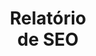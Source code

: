 ---
title: Relatório <br> de SEO
description: SEO (Search Engine Optimization) é um conjunto de práticas que podem ser empregadas para melhorar o posicionamento de sites nos resultados orgânicos do Google e outros buscadores. Desta forma, o relatório de SEO analisa sua posição no rankeamento, quais palavras-chaves usar, desempenho de campanhas, e traz insights de como melhorar seu conteúdo e a estrutura do site para aumentar o tráfego de visitantes ou de vendas online.
brand1: /assets/img/jardins&coimoveis.jpg
brand2: /assets/img/drachrissobral.jpeg
brand3: /assets/img/jardins&coimoveis.jpg
brand4: /assets/img/drachrissobral.jpeg
layout: default
---